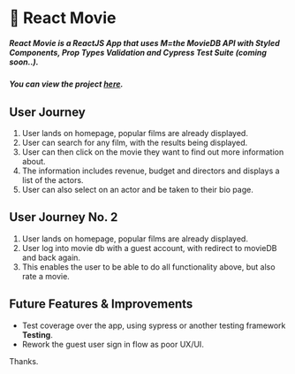 # 🍿 React Movie

##### React Movie is a ReactJS App that uses M=the MovieDB API with Styled Components, Prop Types Validation and Cypress Test Suite (coming soon..).
##### You can view the project [here](https://react-search-movie-db.netlify.app/).

## User Journey
1. User lands on homepage, popular films are already displayed.
2. User can search for any film, with the results being displayed.
3. User can then click on the movie they want to find out more information about.
4. The information includes revenue, budget and directors and displays a list of the actors.
5. User can also select on an actor and be taken to their bio page.

## User Journey No. 2
1. User lands on homepage, popular films are already displayed.
2. User log into movie db with a guest account, with redirect to movieDB and back again.
3. This enables the user to be able to do all functionality above, but also rate a movie.


## Future Features & Improvements
* Test coverage over the app, using sypress or another testing framework **Testing**.
* Rework the guest user sign in flow as poor UX/UI.

Thanks.
